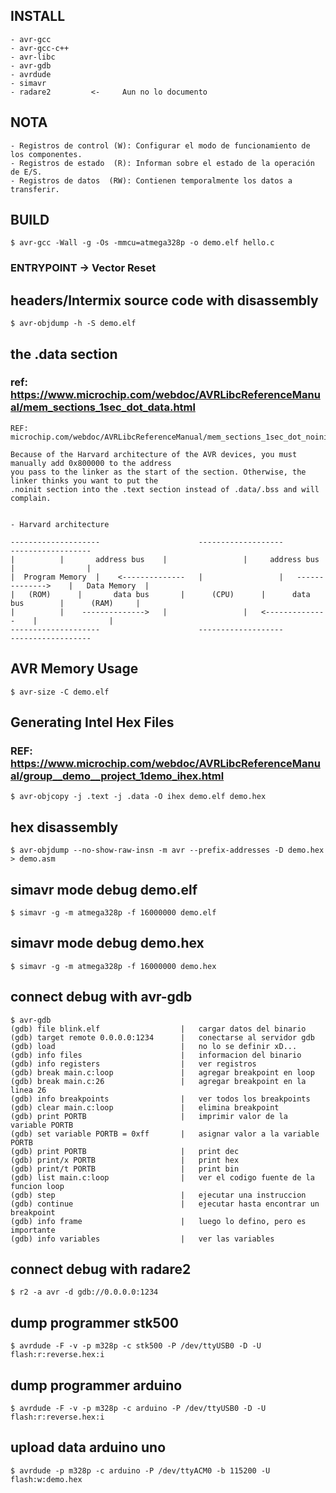 ## INSTALL
~~~
- avr-gcc
- avr-gcc-c++
- avr-libc
- avr-gdb
- avrdude
- simavr
- radare2         <-     Aun no lo documento
~~~

## NOTA
~~~
- Registros de control (W): Configurar el modo de funcionamiento de los componentes.
- Registros de estado  (R): Informan sobre el estado de la operación de E/S.
- Registros de datos  (RW): Contienen temporalmente los datos a transferir.
~~~

## BUILD
~~~
$ avr-gcc -Wall -g -Os -mmcu=atmega328p -o demo.elf hello.c
~~~

### ENTRYPOINT -> Vector Reset

## headers/Intermix source code with disassembly
~~~
$ avr-objdump -h -S demo.elf
~~~

## the .data section 
### ref: https://www.microchip.com/webdoc/AVRLibcReferenceManual/mem_sections_1sec_dot_data.html
~~~
REF:
microchip.com/webdoc/AVRLibcReferenceManual/mem_sections_1sec_dot_noinit.html#mem_sections_1harvard_arch

Because of the Harvard architecture of the AVR devices, you must manually add 0x800000 to the address
you pass to the linker as the start of the section. Otherwise, the linker thinks you want to put the
.noinit section into the .text section instead of .data/.bss and will complain.


- Harvard architecture 

--------------------                      -------------------                      ------------------
|		   |       address bus    |                 |     address bus      |                |
|  Program Memory  |    <--------------   |                 |   -------------->    |   Data Memory  |
|	(ROM)      |       data bus       |      (CPU)      |      data bus        |      (RAM)     |
|		   |    -------------->   |                 |   <--------------    |                |
--------------------                      -------------------                      ------------------
~~~

## AVR Memory Usage
~~~
$ avr-size -C demo.elf
~~~

## Generating Intel Hex Files
### REF: https://www.microchip.com/webdoc/AVRLibcReferenceManual/group__demo__project_1demo_ihex.html
~~~
$ avr-objcopy -j .text -j .data -O ihex demo.elf demo.hex
~~~

## hex disassembly
~~~
$ avr-objdump --no-show-raw-insn -m avr --prefix-addresses -D demo.hex > demo.asm
~~~

## simavr mode debug demo.elf
~~~
$ simavr -g -m atmega328p -f 16000000 demo.elf
~~~

## simavr mode debug demo.hex
~~~
$ simavr -g -m atmega328p -f 16000000 demo.hex
~~~

## connect debug with avr-gdb
~~~
$ avr-gdb
(gdb) file blink.elf                  |   cargar datos del binario
(gdb) target remote 0.0.0.0:1234      |   conectarse al servidor gdb
(gdb) load                            |   no lo se definir xD...
(gdb) info files                      |   informacion del binario
(gdb) info registers                  |   ver registros
(gdb) break main.c:loop               |   agregar breakpoint en loop
(gdb) break main.c:26                 |   agregar breakpoint en la linea 26
(gdb) info breakpoints                |   ver todos los breakpoints
(gdb) clear main.c:loop               |   elimina breakpoint
(gdb) print PORTB                     |   imprimir valor de la variable PORTB
(gdb) set variable PORTB = 0xff       |   asignar valor a la variable PORTB
(gdb) print PORTB                     |   print dec
(gdb) print/x PORTB                   |   print hex
(gdb) print/t PORTB                   |   print bin
(gdb) list main.c:loop                |   ver el codigo fuente de la funcion loop
(gdb) step                            |   ejecutar una instruccion
(gdb) continue                        |   ejecutar hasta encontrar un breakpoint
(gdb) info frame                      |   luego lo defino, pero es importante
(gdb) info variables                  |   ver las variables
~~~

## connect debug with radare2
~~~
$ r2 -a avr -d gdb://0.0.0.0:1234
~~~

## dump programmer stk500
~~~
$ avrdude -F -v -p m328p -c stk500 -P /dev/ttyUSB0 -D -U flash:r:reverse.hex:i
~~~

## dump programmer arduino
~~~
$ avrdude -F -v -p m328p -c arduino -P /dev/ttyUSB0 -D -U flash:r:reverse.hex:i
~~~

## upload data arduino uno
~~~
$ avrdude -p m328p -c arduino -P /dev/ttyACM0 -b 115200 -U flash:w:demo.hex
~~~

